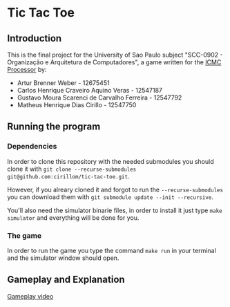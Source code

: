 # Tic Tac Toe

## Introduction

This is the final project for the University of Sao Paulo subject "SCC-0902 - Organização e Arquitetura de Computadores", a game written for the [ICMC Processor](https://github.com/simoesusp/Processador-ICMC) by:

 - Artur Brenner Weber - 12675451
 - Carlos Henrique Craveiro Aquino Veras - 12547187
 - Gustavo Moura Scarenci de Carvalho Ferreira - 12547792
 - Matheus Henrique Dias Cirillo - 12547750


## Running the program
### Dependencies
In order to clone this repository with the needed submodules you should clone it with ``` git clone --recurse-submodules git@github.com:cirillom/tic-tac-toe.git ```.

However, if you alreary cloned it and forgot to run the ``` --recurse-submodules ``` you can download them with ```git submodule update --init --recursive```.

You'll also need the simulator binarie files, in order to install it just type ``` make simulator ``` and everything will be done for you.

### The game
In order to run the game you type the command ```make run``` in your terminal and the simulator window should open.

## Gameplay and Explanation
[Gameplay video](https://youtu.be/RtCmzP6nD7o)
